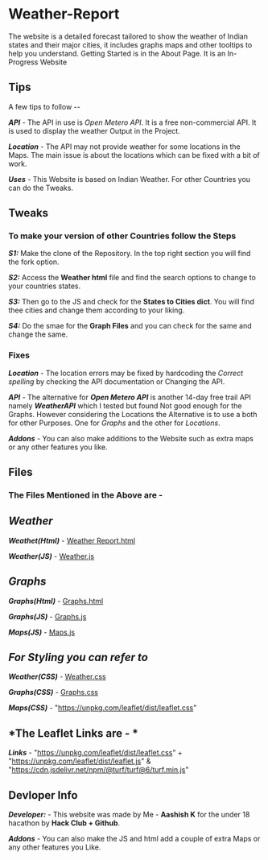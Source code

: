 # Weather-Report
The website is a detailed forecast tailored to show the weather of Indian states and their major cities, it includes graphs maps and other tooltips to help you understand. Getting Started is in the About Page. It is an In-Progress Website

##  Tips
A few tips to follow --

***API*** - The API in use is *Open Metero API*. It is a free non-commercial API. It is used to display the weather Output in the Project.

***Location*** - The API may not provide weather for some locations in the Maps. The main issue is about the locations which can be fixed with a bit of work.

***Uses*** - This Website is based on Indian Weather. For other Countries you can do the Tweaks.

## Tweaks

### To make your version of other Countries follow the Steps

***S1:***  Make the clone of the Repository. In the top right section you will find the fork option.

***S2:***  Access the **Weather html** file and find the search options to change to your countries states.

***S3:***  Then go to the JS and check for the **States to Cities dict**. You will find thee cities and change them according to your liking.

***S4:***  Do the smae for the **Graph Files** and you can check for the same and change the same.

### Fixes

***Location*** - The location errors may be fixed by hardcoding the *Correct spelling* by checking the API documentation or Changing the API.

***API*** -  The alternative for ***Open Metero API*** is another 14-day free trail API namely ***WeatherAPI*** which I tested but found Not good enough for the Graphs. However considering the Locations the Alternative is to use a both for other Purposes. One for *Graphs* and the other for *Locations*.

***Addons*** -  You can also make additions to the Website such as extra maps or any other features you like.

## Files

### The Files Mentioned in the Above are - 

## *Weather*

***Weathet(Html)*** - [Weather Report.html](https://github.com/user-attachments/files/21820639/Weather.Report.html)

***Weather(JS)*** - [Weather.js](https://github.com/user-attachments/files/21820647/Weather.js)

## *Graphs*

***Graphs(Html)*** - [Graphs.html](https://github.com/user-attachments/files/21820670/Graphs.html)

***Graphs(JS)*** - [Graphs.js](https://github.com/user-attachments/files/21820675/Graphs.js)

***Maps(JS)*** - [Maps.js](https://github.com/user-attachments/files/21820679/Maps.js)

## *For Styling you can refer to*

***Weather(CSS)*** - [Weather.css](https://github.com/user-attachments/files/21820698/Weather.css)

***Graphs(CSS)*** - [Graphs.css](https://github.com/user-attachments/files/21820701/Graphs.css)

***Maps(CSS)*** - "https://unpkg.com/leaflet/dist/leaflet.css"

## *The Leaflet Links are - *

***Links*** - "https://unpkg.com/leaflet/dist/leaflet.css" + "https://unpkg.com/leaflet/dist/leaflet.js" & "https://cdn.jsdelivr.net/npm/@turf/turf@6/turf.min.js"

## Devloper Info

***Developer:*** - This website was made by Me - **Aashish K** for the under 18 hacathon by **Hack Club + Github**.

***Addons*** - You can also make the JS and html add a couple of extra Maps or any other features you Like.
